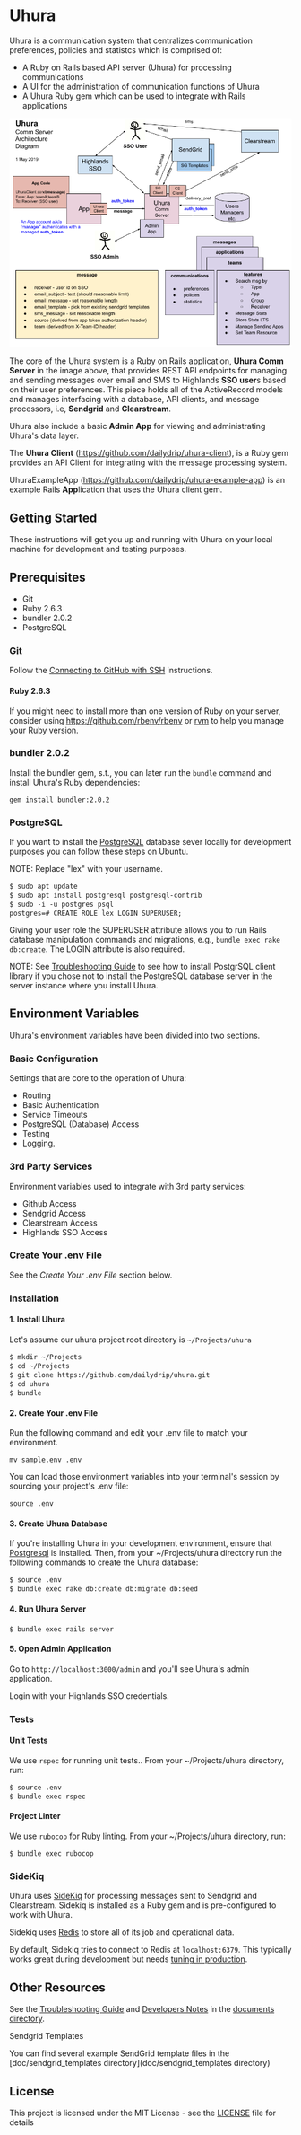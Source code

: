 # Uhura

Uhura is a communication system that centralizes communication preferences, policies and statistcs which is comprised of:

* A Ruby on Rails based API server (Uhura) for processing communications
* A UI for the administration of communication functions of Uhura
* A Uhura Ruby gem which can be used to integrate with Rails applications

![](docs/UhuraSystemArchitecture_20190501c.gif)

The core of the Uhura system is a Ruby on Rails application, **Uhura Comm Server** in the image above, that provides REST API endpoints for managing and sending messages over email and SMS to Highlands **SSO user**s based on their user preferences. This piece holds all of the ActiveRecord models and manages interfacing with a database, API clients, and message processors, i.e, **Sendgrid** and **Clearstream**. 

Uhura also include a basic **Admin App** for viewing and administrating Uhura's data layer.

The **Uhura Client** (https://github.com/dailydrip/uhura-client), is a Ruby gem provides an API Client for integrating with the message processing system. 

UhuraExampleApp (https://github.com/dailydrip/uhura-example-app) is an example Rails **App**lication that uses the Uhura client gem.


## Getting Started

These instructions will get you up and running with Uhura on your local machine for development and testing purposes. 

## Prerequisites

- Git
- Ruby 2.6.3
- bundler 2.0.2
- PostgreSQL

### Git

Follow the [Connecting to GitHub with SSH](https://help.github.com/en/articles/connecting-to-github-with-ssh) instructions.

#### Ruby 2.6.3

If you might need to install more than one version of Ruby on your server, consider using [<https://github.com/rbenv/rbenv>](https://github.com/rbenv/rbenv) or [rvm](https://rvm.io/) to help you manage your Ruby version.

### bundler 2.0.2

Install the bundler gem, s.t., you can later run the `bundle` command and install Uhura's Ruby dependencies:

``` 
gem install bundler:2.0.2
```

### PostgreSQL
If you want to install the [PostgreSQL](https://www.postgresql.org/) database sever locally for development purposes you can follow these steps on Ubuntu. 

NOTE: Replace "lex" with your username.

``` 
$ sudo apt update
$ sudo apt install postgresql postgresql-contrib
$ sudo -i -u postgres psql
postgres=# CREATE ROLE lex LOGIN SUPERUSER;
```

Giving your user role the SUPERUSER attribute allows you to run Rails database manipulation commands and migrations, e.g., `bundle exec rake db:create`. The LOGIN attribute is also required.

NOTE: See [Troubleshooting Guide](docs/troubleshooting.md) to see how to install PostgrSQL client library if you chose not to install the PostgreSQL database server in the server instance where you install Uhura.

## Environment Variables

Uhura's environment variables have been divided into two sections.

### Basic Configuration 

Settings that are core to the operation of Uhura: 

- Routing
- Basic Authentication
- Service Timeouts
- PostgreSQL (Database) Access
- Testing
- Logging.

### 3rd Party Services

Environment variables used to integrate with 3rd party services:

- Github Access
- Sendgrid Access
- Clearstream Access
- Highlands SSO Access

### Create Your .env File

See the *Create Your .env File* section below.

### Installation

#### 1. Install Uhura 

Let's assume our uhura project root directory is `~/Projects/uhura`

```
$ mkdir ~/Projects
$ cd ~/Projects
$ git clone https://github.com/dailydrip/uhura.git
$ cd uhura
$ bundle
```

#### 2. Create Your .env File

Run the following command and edit your .env file to match your environment.

```
mv sample.env .env
```

You can load those environment variables into your terminal's session by sourcing your project's .env file:

```
source .env
```

#### 3. Create Uhura Database

If you're installing Uhura in your development environment, ensure that [Postgresql](https://www.postgresql.org/) is installed. Then, from your ~/Projects/uhura directory run the following commands to create the Uhura database:

```
$ source .env
$ bundle exec rake db:create db:migrate db:seed
```

#### 4. Run Uhura Server

```
$ bundle exec rails server
```

#### 5. Open Admin Application

Go to `http://localhost:3000/admin` and you'll see Uhura's admin application.  

Login with your Highlands SSO credentials.



### Tests

#### Unit Tests

We use  `rspec` for running unit tests.. From your ~/Projects/uhura directory, run:

```
$ source .env
$ bundle exec rspec
```

#### Project Linter

We use `rubocop` for Ruby linting. From your ~/Projects/uhura directory, run:

```
$ bundle exec rubocop
```

### 

### SideKiq

Uhura uses [SideKiq](https://github.com/mperham/sidekiq) for processing messages sent to Sendgrid and Clearstream.  Sidekiq is installed as a Ruby gem and is pre-configured to work with Uhura.

Sidekiq uses [Redis](https://redis.io/) to store all of its job and operational data.

By default, Sidekiq tries to connect to Redis at `localhost:6379`. This typically works great during development but needs [tuning in production](https://github.com/mperham/sidekiq/wiki/Using-Redis).



## Other Resources

See the [Troubleshooting Guide](docs/troubleshooting.md) and [Developers Notes](docs/developer_notes.md) in the [documents directory](docs/).

Sendgrid Templates

You can find several example SendGrid template files in the [doc/sendgrid_templates directory](doc/sendgrid_templates directory)

## License

This project is licensed under the MIT License - see the [LICENSE](LICENSE) file for details